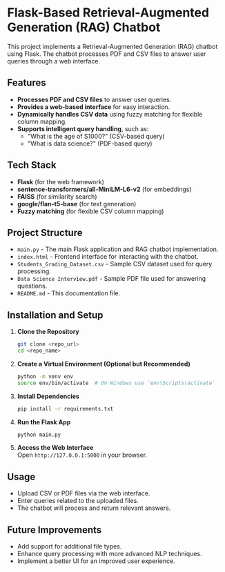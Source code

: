# Flask-Based Retrieval-Augmented Generation (RAG) Chatbot  

This project implements a Retrieval-Augmented Generation (RAG) chatbot using Flask. The chatbot processes PDF and CSV files to answer user queries through a web interface.  

## Features  
- **Processes PDF and CSV files** to answer user queries.  
- **Provides a web-based interface** for easy interaction.  
- **Dynamically handles CSV data** using fuzzy matching for flexible column mapping.  
- **Supports intelligent query handling**, such as:  
  - "What is the age of S1000?" (CSV-based query)  
  - "What is data science?" (PDF-based query)  

## Tech Stack  
- **Flask** (for the web framework)  
- **sentence-transformers/all-MiniLM-L6-v2** (for embeddings)  
- **FAISS** (for similarity search)  
- **google/flan-t5-base** (for text generation)  
- **Fuzzy matching** (for flexible CSV column mapping)  

## Project Structure  
- `main.py` - The main Flask application and RAG chatbot implementation.  
- `index.html` - Frontend interface for interacting with the chatbot.  
- `Students_Grading_Dataset.csv` - Sample CSV dataset used for query processing.  
- `Data Science Interview.pdf` - Sample PDF file used for answering questions.  
- `README.md` - This documentation file.  

## Installation and Setup  
1. **Clone the Repository**  
   ```bash
   git clone <repo_url>
   cd <repo_name>
   ```
2. **Create a Virtual Environment (Optional but Recommended)**  
   ```bash
   python -m venv env
   source env/bin/activate  # On Windows use `env\Scripts\activate`
   ```
3. **Install Dependencies**  
   ```bash
   pip install -r requirements.txt
   ```
4. **Run the Flask App**  
   ```bash
   python main.py
   ```
5. **Access the Web Interface**  
   Open `http://127.0.0.1:5000` in your browser.  

## Usage  
- Upload CSV or PDF files via the web interface.  
- Enter queries related to the uploaded files.  
- The chatbot will process and return relevant answers.  

## Future Improvements  
- Add support for additional file types.  
- Enhance query processing with more advanced NLP techniques.  
- Implement a better UI for an improved user experience.  

